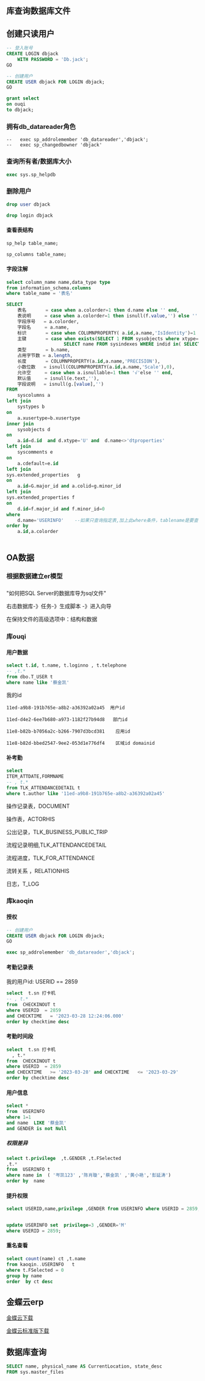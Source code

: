 

## 库查询数据库文件

## 创建只读用户

```sql
-- 登入账号
CREATE LOGIN dbjack   
    WITH PASSWORD = 'Db.jack';  
GO  

-- 创建用户
CREATE USER dbjack FOR LOGIN dbjack;  
GO


```



```sql
grant select 
on ouqi
to dbjack;
```



### 拥有**db_datareader**角色

```mssql
--   exec sp_addrolemember 'db_datareader','dbjack';
--   exec sp_changedbowner 'dbjack'
```

### 查询所有者/数据库大小

```sql
exec sys.sp_helpdb
```

### 删除用户

```sql
drop user dbjack 

drop login dbjack 

```



#### 查看表结构

```sql
sp_help table_name;           

sp_columns table_name;
```

#### 字段注解

```sql
select column_name name,data_type type 
from information_schema.columns 
where table_name = '表名'
```

```sql
SELECT 
    表名       = case when a.colorder=1 then d.name else '' end,
    表说明     = case when a.colorder=1 then isnull(f.value,'') else '' end,
    字段序号   = a.colorder,
    字段名     = a.name,
    标识       = case when COLUMNPROPERTY( a.id,a.name,'IsIdentity')=1 then '√'else '' end,
    主键       = case when exists(SELECT 1 FROM sysobjects where xtype='PK' and parent_obj=a.id and name in (
                     SELECT name FROM sysindexes WHERE indid in( SELECT indid FROM sysindexkeys WHERE id = a.id AND colid=a.colid))) then '√' else '' end,
    类型       = b.name,
    占用字节数 = a.length,
    长度       = COLUMNPROPERTY(a.id,a.name,'PRECISION'),
    小数位数   = isnull(COLUMNPROPERTY(a.id,a.name,'Scale'),0),
    允许空     = case when a.isnullable=1 then '√'else '' end,
    默认值     = isnull(e.text,''),
    字段说明   = isnull(g.[value],'')
FROM 
    syscolumns a
left join 
    systypes b 
on 
    a.xusertype=b.xusertype
inner join 
    sysobjects d 
on 
    a.id=d.id  and d.xtype='U' and  d.name<>'dtproperties'
left join 
    syscomments e 
on 
    a.cdefault=e.id
left join 
sys.extended_properties   g 
on 
    a.id=G.major_id and a.colid=g.minor_id  
left join
sys.extended_properties f
on 
    d.id=f.major_id and f.minor_id=0
where 
    d.name='USERINFO'    --如果只查询指定表,加上此where条件，tablename是要查询的表名；去除where条件查询所有的表信息
order by 
    a.id,a.colorder



```



## OA数据



### 根据数据建立er模型

### 

"如何把SQL Server的数据库导为sql文件"

右击数据库-》任务-》生成脚本 -》进入向导

在保持文件的高级选项中：结构和数据

### 库ouqi 

#### 用户数据

```sql
select t.id, t.name, t.loginno , t.telephone  
-- ,t.*
from dbo.T_USER t
where name like '蔡金凯'
```

我的id  

```
11ed-a9b8-191b765e-a8b2-a36392a02a45  用户id

11ed-d4e2-6ee7b680-a973-1182f27b94d8   部门id

11e8-b82b-b7056a2c-b266-7907d3bcd381    应用id

11e8-b82d-bbed2547-9ee2-053d1e776df4    区域id domainid
```



#### 补考勤

```sql
select  
ITEM_ATTDATE,FORMNAME
-- , t.*
from TLK_ATTENDANCEDETAIL t
where t.author like '11ed-a9b8-191b765e-a8b2-a36392a02a45'
```



操作记录表，DOCUMENT

操作表，ACTORHIS

公出记录，TLK_BUSINESS_PUBLIC_TRIP

流程记录明细,TLK_ATTENDANCEDETAIL

流程进度，TLK_FOR_ATTENDANCE



流转关系 ，RELATIONHIS

日志，T_LOG

 

### 库kaoqin

#### 授权

```sql
-- 创建用户
CREATE USER dbjack FOR LOGIN dbjack;  
GO

exec sp_addrolemember 'db_datareader','dbjack';


```

#### 考勤记录表

我的用户id:  USERID ==  2859

```sql
select  t.sn 打卡机
-- , t.*
from  CHECKINOUT t
where USERID  = 2859
and CHECKTIME   = '2023-03-28 12:24:06.000'
order by checktime desc


```



#### 考勤时间段

```sql
select  t.sn 打卡机
  , t.*
from  CHECKINOUT t
where USERID  = 2859
and CHECKTIME   >= '2023-03-28' and CHECKTIME   <= '2023-03-29'
order by checktime desc


```

#### 用户信息

```sql
select *
from  USERINFO
where 1=1
and name  LIKE '蔡金凯'
and GENDER is not Null
```

##### 权限差异

```sql
select t.privilege  ,t.GENDER ,t.FSelected 
,t.*
from  USERINFO t
where name in  ( '岑凯123' ,'陈肖璇','蔡金凯' ,'黄小艳','彭延涛')
order by  name 

```

#### 提升权限

```sql
select USERID,name,privilege ,GENDER from USERINFO where USERID = 2859;


update USERINFO set  privilege=3 ,GENDER='M'
where USERID = 2859;
```

#### 重名查看

```sql
select count(name) ct ,t.name 
from kaoqin..USERINFO   t
where t.FSelected = 0
group by name
order  by ct desc
```





## 金蝶云erp

[金蝶云下载](http://pkgsfile.open.kingdee.com/DVD/V81E/K3Cloud_V8.1_DVD.zip)

[金蝶云标准版下载](http://pkgsfile.open.kingdee.com/DVD/V81S/K3Cloud_V8.1_Standard_DVD.zip)

## 数据库查询

```sql
SELECT name, physical_name AS CurrentLocation, state_desc  
FROM sys.master_files 
```













